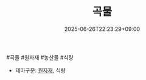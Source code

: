 ﻿---
title: "곡물"
date: 2025-06-26T22:23:29+09:00
lastmod: 2025-06-26T22:23:29+09:00
type: docs
sidebar:
  open: true
weight: 3
---
<div style="display:none">
  <meta property="article:published_time" content="2025-06-26T13:23:29Z" />
  <meta property="article:modified_time" content="2025-06-26T13:23:29Z" />
</div>
#곡물 #원자재 #농산물 #식량 

- 테마구분: [원자재](/industry-study/원자재/), 식량
